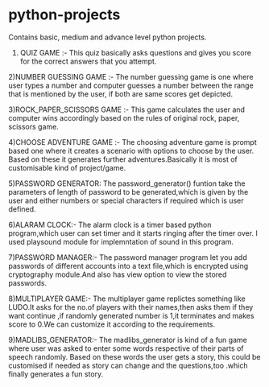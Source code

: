 # python-projects
Contains basic, medium and advance level python projects.

1) QUIZ GAME :-
  This quiz basically asks questions and gives you score for the correct answers that you attempt.

2)NUMBER GUESSING GAME :-
  The number guessing game is one where user types a number and computer guesses a number 
  between the range that is mentioned by the user, if both are same scores get depicted.

3)ROCK_PAPER_SCISSORS GAME :-
  This game calculates the user and computer wins accordingly based on the rules of 
  original rock, paper, scissors game.

4)CHOOSE ADVENTURE GAME :-
  The choosing adventure game is prompt based one where it creates a scenario with options to choose by the user.
  Based on these it generates further adventures.Basically it is most of customisable kind of project/game.

5)PASSWORD GENERATOR:
  The password_generator() funtion take the parameters of length of password to be generated,which is given by the user and either numbers or special characters if required which is user defined.

6)ALARAM CLOCK:-
  The alarm clock is a timer based python program,which user can set timer and it starts ringing after the timer over.
  I used playsound module for implemntation of sound in this program.

7)PASSWORD MANAGER:-
  The password manager program let you add passwords of different accounts into a text file,which is encrypted using
  cryptography module.And also has view option to view the stored passwords.

8)MULTIPLAYER GAME:-
  The multiplayer game replictes something like LUDO.It asks for the no.of players with their names,then asks them if they want
  continue ,if randomly generated number is 1,it terminates and makes score to 0.We can customize it according to the requirements.

9)MADLIBS_GENERATOR:-
  The madlibs_generator is kind of a fun game where user was asked to enter some words respective of their parts of speech randomly.
  Based on these words the user gets a story, this could be customised if needed as story can change and the questions,too .which finally 
  generates a fun story.
